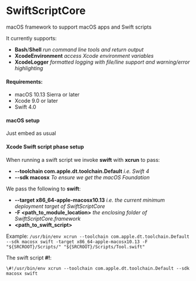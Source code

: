 # SwiftScriptCore

macOS framework to support macOS apps and Swift scripts

It currently supports:

- **Bash**/**Shell** *run command line tools and return output*
- **XcodeEnvironment** *access Xcode environment variables*
- **XcodeLogger** *formatted logging with file/line support and warning/error highlighting*

#### Requirements:
- macOS 10.13 Sierra or later
- Xcode 9.0 or later
- Swift 4.0

#### macOS setup
Just embed as usual

#### Xcode Swift script phase setup
When running a swift script we invoke **swift** with **xcrun** to pass:

- **--toolchain com.apple.dt.toolchain.Default** *i.e. Swift 4*
- **--sdk macosx** *To ensure we get the macOS Foundation*

We pass the following to **swift**:

- **--target x86_64-apple-macosx10.13** *i.e. the current minimum deployment target of SwiftScriptCore*
- **-F \<path\_to\_module_location>** *the enclosing folder of SwiftScriptCore.framework*
- **\<path\_to\_swift\_script>**

Example:
`/usr/bin/env xcrun --toolchain com.apple.dt.toolchain.Default --sdk macosx swift -target x86_64-apple-macosx10.13 -F "${SRCROOT}/Scripts/" "${SRCROOT}/Scripts/Tool.swift"`

The swift script **#!**:

`\#!/usr/bin/env xcrun --toolchain com.apple.dt.toolchain.Default --sdk macosx swift`

